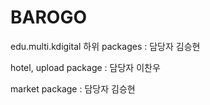 # BAROGO


edu.multi.kdigital 하위 packages : 담당자 김승현 

hotel, upload package : 담당자 이찬우

market package : 담당자 김승현
